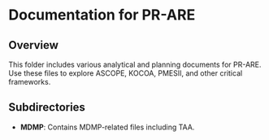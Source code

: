# Documentation for PR-ARE

## Overview
This folder includes various analytical and planning documents for PR-ARE. Use these files to explore ASCOPE, KOCOA, PMESII, and other critical frameworks.

## Subdirectories
- **MDMP**: Contains MDMP-related files including TAA.
